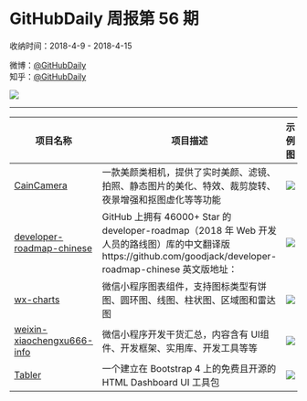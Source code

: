 # GitHubDaily 周报第 56 期

收纳时间：2018-4-9 - 2018-4-15

微博：[@GitHubDaily](https://weibo.com/GitHubDaily)    
知乎：[@GitHubDaily](https://www.zhihu.com/people/githubdaily)

![](https://raw.githubusercontent.com/GitHubDaily/GitHubDaily/master/assets/weixin.png)

---

项目名称 | 项目描述 | 示例图 | 微博
--- | --- | --- | ---
[CainCamera](status.github_url) | 一款美颜类相机，提供了实时美颜、滤镜、拍照、静态图片的美化、特效、裁剪旋转、夜景增强和抠图虚化等等功能 | ![](http://wx1.sinaimg.cn/large/006fiYtfly1fqabjxlbg7j31hi1qmnpf.jpg) | [![](https://raw.githubusercontent.com/GitHubDaily/GitHubDaily/master/assets/sina_logo.png)](https://weibo.com/5722964389/GbQZOosK6)
[developer-roadmap-chinese](status.github_url) |  GitHub 上拥有 46000+ Star 的 developer-roadmap（2018 年 Web 开发人员的路线图）库的中文翻译版https://github.com/goodjack/developer-roadmap-chinese 英文版地址： | ![](http://wx3.sinaimg.cn/large/006fiYtfly1fq6tmdkoynj314d2xcnjx.jpg) | [![](https://raw.githubusercontent.com/GitHubDaily/GitHubDaily/master/assets/sina_logo.png)](https://weibo.com/5722964389/GbHzjwpS8)
[wx-charts](status.github_url) | 微信小程序图表组件，支持图标类型有饼图、圆环图、线图、柱状图、区域图和雷达图 | ![](http://wx1.sinaimg.cn/large/006fiYtfly1fq6t403xqtj31i426s7wh.jpg) | [![](https://raw.githubusercontent.com/GitHubDaily/GitHubDaily/master/assets/sina_logo.png)](https://weibo.com/5722964389/Gby8OFveM)
[weixin-xiaochengxu666-info](status.github_url) | 微信小程序开发干货汇总，内容含有 UI组件、开发框架、实用库、开发工具等等 | ![](http://wx1.sinaimg.cn/large/006fiYtfly1fq6sr4xtszj31ge6v3kjm.jpg) | [![](https://raw.githubusercontent.com/GitHubDaily/GitHubDaily/master/assets/sina_logo.png)](https://weibo.com/5722964389/GboIkaWHr)
[Tabler](status.github_url) | 一个建立在 Bootstrap 4 上的免费且开源的 HTML Dashboard UI 工具包 | ![](http://wx4.sinaimg.cn/large/006fiYtfly1fq5lmvsx2mj31a40u7wl2.jpg) | [![](https://raw.githubusercontent.com/GitHubDaily/GitHubDaily/master/assets/sina_logo.png)](https://weibo.com/5722964389/GbfhPimLa)
